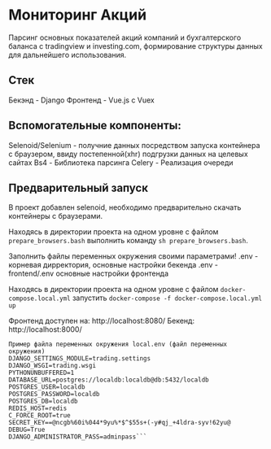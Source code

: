 # Мониторинг Акций

Парсинг основных показателей акций компаний и бухгалтерского баланса с tradingview и investing.com, формирование структуры данных для дальнейшего использования.
  
## Стек
Бекэнд - Django
Фронтенд - Vue.js с Vuex

## Вспомогательные компоненты:    
Selenoid/Selenium - получние данных посредством запуска контейнера с браузером, ввиду постепенной(xhr) подгрузки данных на целевых сайтах
Bs4 - Библиотека парсинга
Celery - Реализация очереди


## Предварительный запуск

В проект добавлен selenoid, необходимо предварительно скачать контейнеры с браузерами.

Находясь в директории проекта на одном уровне с файлом `prepare_browsers.bash` выполнить команду `sh prepare_browsers.bash`.

Заполнить файлы переменных окружения своими параметрами!
.env - корневая дирректория, основные настройки бекенда
.env - frontend/.env основные настройки фронтенда

Находясь в директории проекта на одном уровне с файлом `docker-compose.local.yml` запустить `docker-compose -f docker-compose.local.yml up`

Фронтенд доступен на: http://localhost:8080/
Бекенд: http://localhost:8000/

```
Пример файла переменных окружения local.env (файл переменных окружения)
DJANGO_SETTINGS_MODULE=trading.settings
DJANGO_WSGI=trading.wsgi
PYTHONUNBUFFERED=1
DATABASE_URL=postgres://localdb:localdb@db:5432/localdb
POSTGRES_USER=localdb
POSTGRES_PASSWORD=localdb
POSTGRES_DB=localdb
REDIS_HOST=redis
C_FORCE_ROOT=true
SECRET_KEY==@ncgb%60i%044*9yu%*$^$55s+(-y#qj_+4ldra-syv!62yu@
DEBUG=True
DJANGO_ADMINISTRATOR_PASS=adminpass```